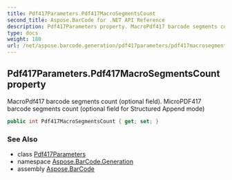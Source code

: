 ```yaml
---
title: Pdf417Parameters.Pdf417MacroSegmentsCount
second_title: Aspose.BarCode for .NET API Reference
description: Pdf417Parameters property. MacroPdf417 barcode segments count optional field. MicroPDF417 barcode segments count optional field for Structured Append mode
type: docs
weight: 180
url: /net/aspose.barcode.generation/pdf417parameters/pdf417macrosegmentscount/
---
```

## Pdf417Parameters.Pdf417MacroSegmentsCount property

MacroPdf417 barcode segments count (optional field). MicroPDF417 barcode segments count (optional field for Structured Append mode)

```csharp
public int Pdf417MacroSegmentsCount { get; set; }
```

### See Also

* class [Pdf417Parameters](../)
* namespace [Aspose.BarCode.Generation](../../pdf417parameters/)
* assembly [Aspose.BarCode](../../../)


